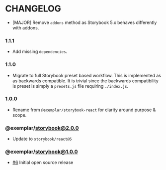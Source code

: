 # CHANGELOG

- [MAJOR] Remove `addons` method as Storybook 5.x behaves differently with addons.

### 1.1.1

- Add missing `dependencies`.

### 1.1.0

- Migrate to full Storybook preset based workflow. This is implemented
  as as backwards compatible. It is trivial since the backwards
  compatibility is preset is simply a `presets.js` 
  file requiring `./index.js`. 

### 1.0.0

- Rename from `@exemplar/storybook-react` for clarity around purpose & scope.

### @exemplar/storybook@2.0.0

- Update to `storybook/react@5`

### @exemplar/storybook@1.0.0

- [#6] Initial open source release

[#6]: https://github.com/godaddy/exemplar/pull/6
